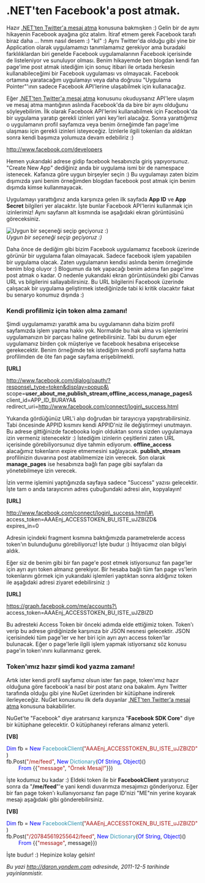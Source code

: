 # .NET'ten Facebook'a post atmak. 

Hazır [.NET'ten Twitter'a mesaj
atma](http://daron.yondem.com/tr/post/CS_VB_Twitter_a_mesaj_atmak)
konusuna bakmışken :) Gelin bir de aynı hikayenin Facebook ayağına göz
atalım. İtiraf etmem gerek Facebook tarafı biraz daha ... hmm nasıl
desem :) "kıl" :) Aynı Twitter'da olduğu gibi yine bir Application
olarak uygulamamızı tanımlamamız gerekiyor ama buradaki farklılıklardan
biri genelde Facebook uygulamalarının Facebook içerisinde de
listeleniyor ve sunuluyor olması. Benim hikayemde ben blogdan kendi fan
page'ime post atmak istediğim için sonuç itibari ile ortada herkesin
kullanabileceğimi bir Facebook uygulaması vs olmayacak. Facebook
ortamına yaratacağım uygulamayı veya daha doğrusu "Uygulama
Pointer"'ının sadece Facebook API'lerine ulaşabilmek için kullanacağız.

Eğer [.NET'ten Twitter'a mesaj
atma](http://daron.yondem.com/tr/post/CS_VB_Twitter_a_mesaj_atmak)
konusunu okuduysanız API'lere ulaşım ve mesaj atma mantığının aslında
Facebook'da da bire bir aynı olduğunu söyleyebilirim. İlk olarak
Facebook API'lerini kullanabilmek için Facebook'da bir uygulama yaratıp
gerekli izinleri yani key'leri alacağız. Sonra yarattığımız o
uygulamanın profil sayfamıza veya benim örneğimde fan page'ime ulaşması
için gerekli izinleri isteyeceğiz. İzinlerle ilgili tokenları da
aldıktan sonra kendi başımıza yolumuza devam edebiliriz :)

<http://www.facebook.com/developers>

Hemen yukarıdaki adrese gidip facebook hesabınızla giriş yapıyorsunuz.
"Create New App" dediğiniz anda bir uygulama ismi bir de namespace
istenecek. Kafanıza göre uygun birşeyler seçin :) Bu uygulamayı zaten
bizim dışımızda yani benim örneğimden blogdan facebook post atmak için
benim dışımda kimse kullanmayacak.

Uygulamayı yarattığınız anda karşınıza gelen ilk sayfada **App ID** ve
**App Secret** bilgileri yer alacaktır. İşte bunlar Facebook API'lerini
kullanmak için izinlerimiz! Aynı sayfanın alt kısmında ise aşağıdaki
ekran görüntüsünü göreceksiniz.

![Uygun bir seçeneği seçip geçiyoruz
:)](../media/CS_VB_Facebook_a_post_atmak/facebook.gif)\
*Uygun bir seçeneği seçip geçiyoruz :)*

Daha önce de dediğim gibi bizim Facebook uygulamamız facebook üzerinde
görünür bir uygulama falan olmayacak. Sadece facebook işlem yapabilen
bir uygulama olacak. Zaten uygulamanın kendisi aslında benim örneğimde
benim blog oluyor :) Blogumun da tek yapacağı benim adıma fan page'ime
post atmak o kadar. O nedenle yukarıdaki ekran görüntüsündeki gibi
Canvas URL vs bilgilerini sallayabilirsiniz. Bu URL bilgilerini Facebook
üzerinde çalışacak bir uygulama geliştirmek istediğinizde tabi ki kritik
olacaktır fakat bu senaryo konumuz dışında :)

### Kendi profilimiz için token alma zamanı!  

Şimdi uygulamamızı yarattık ama bu uygulamanın daha bizim profil
sayfamızda işlem yapma hakkı yok. Normalde bu hak alma vs işlemlerini
uygulamanızın bir parçası haline getirebilirsiniz. Tabi bu durum eğer
uygulamanız birden çok müşteriye ve facebook hesabına erişecekse
gerekecektir. Benim örneğimde tek istediğim kendi profil sayfama hatta
profilimden de öte fan page sayfama erişebilmekti.

**[URL]**

http://www.facebook.com/dialog/oauth/?response\_type=token&display=popup&\
scope=**user\_about\_me,publish\_stream,offline\_access,manage\_pages**&\
client\_id=APP\_ID\_BURAYA&\
redirect\_uri=http://www.facebook.com/connect/login\_success.html

Yukarıda gördüğünüz URL'i alıp doğrudan bir tarayıcıya
yapıştırabilirsiniz. Tabi öncesinde APPID kısmını kendi APPID'niz ile
değiştirmeyi unutmayın. Bu adrese gittiğinizde facebooka login olduktan
sonra sizden uygulamaya izin vermeniz istenecektir :) İstediğim
izinlerin çeşitlerini zaten URL içerisinde görebiliyorsunuz diye tahmin
ediyorum. **offline\_access** alacağımız tokenların expire etmemesini
sağlayacak. **publish\_stream** profilinizin duvarına post atabilmemize
izin verecek. Son olarak **manage\_pages** ise hesabınıza bağlı fan page
gibi sayfaları da yönetebilmeye izin verecek.

İzin verme işlemini yaptığınızda sayfaya sadece "Success" yazısı
gelecektir. İşte tam o anda tarayıcının adres çubuğundaki adresi alın,
kopyalayın!

**[URL]**

http://www.facebook.com/connect/login\_success.html\#\
 access\_token=AAAEnj\_ACCESSTOKEN\_BU\_ISTE\_uJZBIZD&\
expires\_in=0

Adresin içindeki fragment kısmına baktığımızda parametrelerde access
token'ın bulunduğunu görebiliyoruz! İşte budur :) İhtiyacımız olan
bilgiyi aldık.

Eğer siz de benim gibi bir fan page'e post etmek istiyorsunuz fan
page'ler için ayrı ayrı token almanız gerekiyor. Bir hesaba bağlı tüm
fan page vs'lerin tokenlarını görmek için yukarıdaki işlemleri yaptıktan
sonra aldığınız token ile aşağıdaki adresi ziyaret edebilirsiniz :)

**[URL]**

https://graph.facebook.com/me/accounts?\
access\_token=AAAEnj\_ACCESSTOKEN\_BU\_ISTE\_uJZBIZD

Bu adresteki Access Token bir önceki adımda elde ettiğimiz token.
Token'ı verip bu adrese girdiğinizde karşınıza bir JSON nesnesi
gelecektir. JSON içerisindeki tüm page'ler ve her biri için ayrı ayrı
access token'lar bulunacak. Eğer o page'lerle ilgili işlem yapmak
istiyorsanız söz konusu page'in token'ınını kullanmanız gerek.

### Token'ımız hazır şimdi kod yazma zamanı!  

Artık ister kendi profil sayfamız olsun ister fan page, token'ımız hazır
olduğuna göre facebook'a nasıl bir post atarız ona bakalım. Aynı Twitter
tarafında olduğu gibi yine NuGet üzerinden bir kütüphane indirerek
ilerleyeceğiz. NuGet konusunu ilk defa duyanlar [.NET'ten Twitter'a
mesaj atma](http://daron.yondem.com/tr/post/CS_VB_Twitter_a_mesaj_atmak)
konusuna bakabilirler.

NuGet'te "Facebook" diye aratırsanız karşınıza "**Facebook SDK Core**"
diye bir kütüphane gelecektir. O kütüphaneyi referans almanız yeterli.

**[VB]**

<span style="color:blue;">Dim</span> fb = <span
style="color:blue;">New</span> <span
style="color:#2b91af;">FacebookClient</span>(<span
style="color:#a31515;">"AAAEnj\_ACCESSTOKEN\_BU\_ISTE\_uJZBIZD"</span>)\
 fb.Post(<span style="color:#a31515;">"/me/feed"</span>, <span
style="color:blue;">New</span> <span
style="color:#2b91af;">Dictionary</span>(<span
style="color:blue;">Of</span> <span
style="color:blue;">String</span>, <span
style="color:blue;">Object</span>)() <span style="color:blue;">\
        From</span> {{<span
style="color:#a31515;">"message"</span>, <span
style="color:#a31515;">"Örnek Mesaj!"</span>}})

İşte kodumuz bu kadar :) Eldeki token ile bir **FacebookClient**
yaratıyoruz sonra da "**/me/feed**"'e yani kendi duvarımıza mesajımızı
gönderiyoruz. Eğer bir fan page token'ı kullanıyorsanız fan page ID'nizi
"ME"nin yerine koyarak mesajı aşağıdaki gibi gönderebilirsiniz.

**[VB]**

<span style="color:blue;">Dim</span> fb = <span
style="color:blue;">New</span> <span
style="color:#2b91af;">FacebookClient</span>(<span
style="color:#a31515;">"AAAEnj\_ACCESSTOKEN\_BU\_ISTE\_uJZBIZD"</span>)\
 fb.Post(<span
style="color:#a31515;">"/207845619255642/feed"</span>, <span
style="color:blue;">New</span> <span
style="color:#2b91af;">Dictionary</span>(<span
style="color:blue;">Of</span> <span
style="color:blue;">String</span>, <span
style="color:blue;">Object</span>)() <span style="color:blue;">\
        From</span> {{<span
style="color:#a31515;">"message"</span>, message}})

İşte budur! :) Hepinize kolay gelsin!


*Bu yazi http://daron.yondem.com adresinde, 2011-12-5 tarihinde yayinlanmistir.*